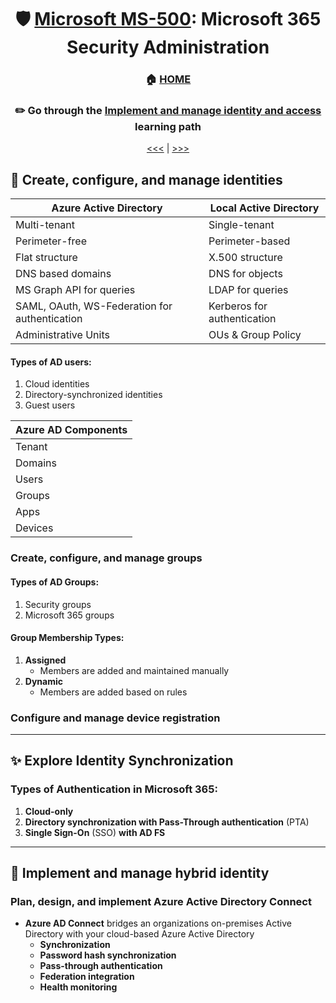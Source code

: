 <div align="center">

# 🛡️ [Microsoft MS-500](ms-500-index.md): Microsoft 365 Security Administration
### 🏠 [HOME](README.md)
### ✏️ Go through the [Implement and manage identity and access](https://learn.microsoft.com/en-us/training/paths/implement-manage-identity-access/) learning path

[<<<](ms-500-part4.md) | [>>>](ms-500-part2.md)
      
</div>

## 🧑‍ Create, configure, and manage identities


| Azure Active Directory                        | Local Active Directory      |
|-----------------------------------------------|-----------------------------|
| Multi-tenant                                  | Single-tenant               |
| Perimeter-free                                | Perimeter-based             |
| Flat structure                                | X.500 structure             |
| DNS based domains                             | DNS for objects             |
| MS Graph API for queries                      | LDAP for queries            |
| SAML, OAuth, WS-Federation for authentication | Kerberos for authentication |
| Administrative Units                          | OUs & Group Policy          |



#### Types of AD users:
1. Cloud identities
2. Directory-synchronized identities
3. Guest users


| Azure AD Components |
|---------------------|
| Tenant              |
| Domains             |
| Users               |
| Groups              |
| Apps                |
| Devices             |


      
### Create, configure, and manage groups

#### Types of AD Groups:
1. Security groups
2. Microsoft 365 groups

#### Group Membership Types:
1. **Assigned** 
    - Members are added and maintained manually
2. **Dynamic**
    - Members are added based on rules

    
### Configure and manage device registration

      
- - -


## ✨ Explore Identity Synchronization

### Types of Authentication in Microsoft 365:
1. **Cloud-only**
2. **Directory synchronization with Pass-Through authentication** (PTA)
3. **Single Sign-On** (SSO) **with AD FS**


- - -

## 🤖 Implement and manage hybrid identity

### Plan, design, and implement Azure Active Directory Connect
+ **Azure AD Connect** bridges an organizations on-premises Active Directory with your cloud-based Azure Active Directory
    - **Synchronization**
    - **Password hash synchronization**
    - **Pass-through authentication**
    - **Federation integration**
    - **Health monitoring**
